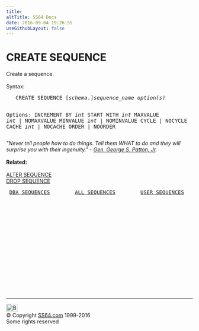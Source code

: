```yaml
---
title:
altTitle: SS64 Docs
date: 2016-09-04 19:26:55
useGithubLayout: false
---
```

<!-- #BeginLibraryItem "/Library/head_ora.lbi" --><!-- #EndLibraryItem --><h1>CREATE SEQUENCE</h1> 
<p>Create a sequence.<br>
  <br>
  Syntax:</p>
<pre>   CREATE SEQUENCE [<i>schema</i>.]<i>sequence_name</i> <i>option(s)</i>

Options:
      INCREMENT BY <i>int</i>
      START WITH <i>int</i>
      MAXVALUE <i>int</i> | NOMAXVALUE
      MINVALUE <i>int</i> | NOMINVALUE
      CYCLE | NOCYCLE
      CACHE <i>int</i> | NOCACHE
      ORDER | NOORDER
</pre>
<p><i>"Never tell people how to do things. Tell them WHAT to do and they will surprise you with their ingenuity." - <a href="http://www.pattonhq.com/speech.html">Gen. George S. Patton, Jr</a>.</i><b><br>
  <br>
  Related:<br>
  <br>
  </b> <a href="sequence_a.html">ALTER SEQUENCE</a> <br>
  <a href="sequence_d.html">DROP SEQUENCE</a></p>
<pre> <a href="../orad/DBA_SEQUENCES.html">DBA_SEQUENCES</a>        <a href="../orad/ALL_SEQUENCES.html">ALL_SEQUENCES</a>        <a href="../orad/USER_SEQUENCES.html">USER_SEQUENCES</a>
</pre><!-- #BeginLibraryItem "/Library/foot_ora.lbi" --><p>
<!-- oracle-footer -->
<ins class="adsbygoogle" style="display:inline-block;width:300px;height:250px" data-ad-client="ca-pub-6140977852749469" data-ad-slot="4275490898"></ins>
<script>
(adsbygoogle = window.adsbygoogle || []).push({});
</script></p>
<hr>
<div id="bl" class="footer"><a href="sequence_c.html#"><img src="../images/top.png" width="30" height="22" alt="Back to the Top"></a></div>
<div id="br" class="footer, tagline">© Copyright <a href="../index.html">SS64.com</a> 1999-2016<br>
Some rights reserved</div><!-- #EndLibraryItem -->

